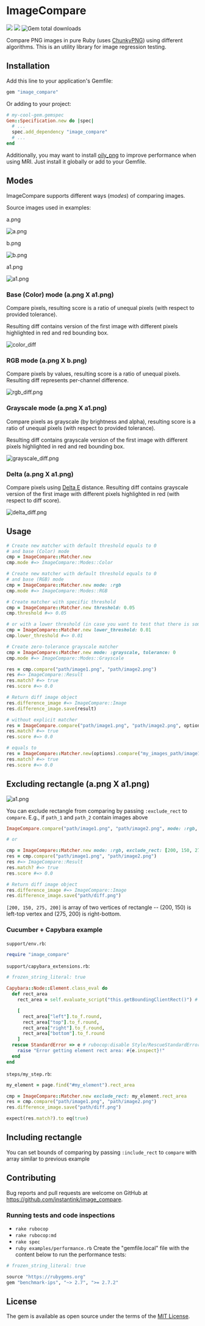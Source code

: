# ImageCompare
[<img src="https://shields.io/github/license/instantink/image_compare?color=%2345a34c" />](LICENSE.txt)
[<img src="https://shields.io/gem/v/image_compare" />](https://rubygems.org/gems/image_compare)
<img alt="Gem total downloads" src="https://shields.io/gem/dt/image_compare" />

Compare PNG images in pure Ruby (uses [ChunkyPNG](https://github.com/wvanbergen/chunky_png)) using different algorithms.
This is an utility library for image regression testing.

## Installation

Add this line to your application's Gemfile:

```ruby
gem "image_compare"
```

Or adding to your project:

```ruby
# my-cool-gem.gemspec
Gem::Specification.new do |spec|
  # ...
  spec.add_dependency "image_compare"
  # ...
end
```

Additionally, you may want to install [oily_png](https://github.com/wvanbergen/oily_png) to improve performance when using MRI. Just install it globally or add to your Gemfile.

## Modes

ImageCompare supports different ways (_modes_) of comparing images.

Source images used in examples:

a.png

<img alt="a.png" src="spec/fixtures/a.png" />

b.png

<img alt="b.png" src="spec/fixtures/b.png" />

a1.png

<img alt="a1.png" src="spec/fixtures/a1.png" />

### Base (Color) mode (a.png X a1.png)

Compare pixels, resulting score is a ratio of unequal pixels (with respect to provided tolerance).

Resulting diff contains version of the first image with different pixels highlighted in red and red bounding box.

<img alt="color_diff" src="spec/fixtures/color_diff.png" />

### RGB mode (a.png X b.png)

Compare pixels by values, resulting score is a ratio of unequal pixels.
Resulting diff represents per-channel difference.

<img alt="rgb_diff.png" src="spec/fixtures/rgb_diff.png" />

### Grayscale mode (a.png X a1.png)

Compare pixels as grayscale (by brightness and alpha), resulting score is a ratio of unequal pixels (with respect to provided tolerance).

Resulting diff contains grayscale version of the first image with different pixels highlighted in red and red bounding box.

<img alt="grayscale_diff.png" src="spec/fixtures/grayscale_diff.png" />

### Delta (a.png X a1.png)

Compare pixels using [Delta E](https://en.wikipedia.org/wiki/Color_difference) distance.
Resulting diff contains grayscale version of the first image with different pixels highlighted in red (with respect to diff score).

<img alt="delta_diff.png" src="spec/fixtures/delta_diff.png" />

## Usage

```ruby
# Create new matcher with default threshold equals to 0
# and base (Color) mode
cmp = ImageCompare::Matcher.new
cmp.mode #=> ImageCompare::Modes::Color

# Create new matcher with default threshold equals to 0
# and base (RGB) mode
cmp = ImageCompare::Matcher.new mode: :rgb
cmp.mode #=> ImageCompare::Modes::RGB

# Create matcher with specific threshold
cmp = ImageCompare::Matcher.new threshold: 0.05
cmp.threshold #=> 0.05

# or with a lower threshold (in case you want to test that there is some difference)
cmp = ImageCompare::Matcher.new lower_threshold: 0.01
cmp.lower_threshold #=> 0.01

# Create zero-tolerance grayscale matcher
cmp = ImageCompare::Matcher.new mode: :grayscale, tolerance: 0
cmp.mode #=> ImageCompare::Modes::Grayscale

res = cmp.compare("path/image1.png", "path/image2.png")
res #=> ImageCompare::Result
res.match? #=> true
res.score #=> 0.0

# Return diff image object
res.difference_image #=> ImageCompare::Image
res.difference_image.save(result)

# without explicit matcher
res = ImageCompare.compare("path/image1.png", "path/image2.png", options)
res.match? #=> true
res.score #=> 0.0

# equals to
res = ImageCompare::Matcher.new(options).compare("my_images_path/image1.png", "my_images_path/image2.png")
res.match? #=> true
res.score #=> 0.0
```

## Excluding rectangle (a.png X a1.png)

<img alt="a1.png" src="spec/fixtures/rgb_exclude_rect.png" />

You can exclude rectangle from comparing by passing `:exclude_rect` to `compare`.
E.g., if `path_1` and `path_2` contain images above
```ruby
ImageCompare.compare("path/image1.png", "path/image2.png", mode: :rgb, exclude_rect: [200, 150, 275, 200]).match? # => true

# or

cmp = ImageCompare::Matcher.new mode: :rgb, exclude_rect: [200, 150, 275, 200]
res = cmp.compare("path/image1.png", "path/image2.png")
res #=> ImageCompare::Result
res.match? #=> true
res.score #=> 0.0

# Return diff image object
res.difference_image #=> ImageCompare::Image
res.difference_image.save("path/diff.png")
```
`[200, 150, 275, 200]` is array of two vertices of rectangle -- (200, 150) is left-top vertex and (275, 200) is right-bottom.

### Cucumber + Capybara example
`support/env.rb`:
```ruby
require "image_compare"
```

`support/capybara_extensions.rb`:
```ruby
# frozen_string_literal: true

Capybara::Node::Element.class_eval do
  def rect_area
    rect_area = self.evaluate_script("this.getBoundingClientRect()") # rubocop:disable Style/RedundantSelf

    [
      rect_area["left"].to_f.round,
      rect_area["top"].to_f.round,
      rect_area["right"].to_f.round,
      rect_area["bottom"].to_f.round
    ]
  rescue StandardError => e # rubocop:disable Style/RescueStandardError
    raise "Error getting element rect area: #{e.inspect}!"
  end
end
```

`steps/my_step.rb`:
```ruby
my_element = page.find("#my_element").rect_area

cmp = ImageCompare::Matcher.new exclude_rect: my_element.rect_area
res = cmp.compare("path/image1.png", "path/image2.png")
res.difference_image.save("path/diff.png")

expect(res.match?).to eq(true)
```

## Including rectangle

You can set bounds of comparing by passing `:include_rect` to `compare` with array similar to previous example

## Contributing

Bug reports and pull requests are welcome on GitHub at https://github.com/instantink/image_compare.

### Running tests and code inspections

- `rake rubocop`
- `rake rubocop:md`
- `rake spec`
- `ruby examples/performance.rb` Create the "gemfile.local" file with the content below to run the performance tests:
```ruby
# frozen_string_literal: true

source "https://rubygems.org"
gem "benchmark-ips", "~> 2.7", ">= 2.7.2"
```


## License

The gem is available as open source under the terms of the [MIT License](http://opensource.org/licenses/MIT).
